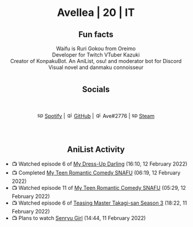 <h1 align="center">
Avellea | 20 | IT
</h1>



<h2 align="center">
Fun facts
</h2>

<p align="center">
Waifu is Ruri Gokou from Oreimo<br>
Developer for Twitch VTuber Kazuki<br>
Creator of KonpakuBot. An AniList, osu! and moderator bot for Discord<br>
Visual novel and danmaku connoisseur
</p>


<!-- <center>
<br>
<img src="https://open.scdn.co/cdn/images/favicon.5cb2bd30.ico" alt="spotify logo" width="16"> <a href="https://open.spotify.com/user/2r8tkjt7qlh7uo7k06z43t63a">Spotify</a> | <img src="https://github.com/fluidicon.png" alt="github logo" width="16"> <a href="https://github.com/Avellea">GitHub</a> | <img src="https://i.imgur.com/ywxedYu.png" alt="github logo" width="16"> Ave#2776 | <img src="https://store.steampowered.com/favicon.ico" alt="spotify logo" width="16"> <a href="https://steamcommunity.com/id/Avellea/">Steam</a>
<br><br><br>
</center> -->
<h1>
<h2 align="center">Socials</h2>
<br>
<p align="center">
<img src="https://open.scdn.co/cdn/images/favicon.5cb2bd30.ico" alt="spotify logo" width="16"> <a href="https://open.spotify.com/user/2r8tkjt7qlh7uo7k06z43t63a">Spotify</a> | <img src="https://github.com/fluidicon.png" alt="github logo" width="16"> <a href="https://github.com/Avellea">GitHub</a> | <img src="https://i.imgur.com/ywxedYu.png" alt="github logo" width="16"> Ave#2776 | <img src="https://store.steampowered.com/favicon.ico" alt="spotify logo" width="16"> <a href="https://steamcommunity.com/id/Avellea/">Steam</a>
</p><br>
<h1>

<h2 align="center">AniList Activity</h2>

<!-- ANILIST_ACTIVITY:start -->

-   📺 Watched episode 6 of [My Dress-Up Darling](https://anilist.co/anime/132405) (16:10, 12 February 2022)
-   📺 Completed [My Teen Romantic Comedy SNAFU](https://anilist.co/anime/14813) (06:19, 12 February 2022)
-   📺 Watched episode 11 of [My Teen Romantic Comedy SNAFU](https://anilist.co/anime/14813) (05:29, 12 February 2022)
-   📺 Watched episode 6 of [Teasing Master Takagi-san Season 3](https://anilist.co/anime/138424) (18:22, 11 February 2022)
-   📺 Plans to watch [Senryu Girl](https://anilist.co/anime/106051) (14:44, 11 February 2022)

<!-- ANILIST_ACTIVITY:end -->

<h1>





<!-- <img src="https://i.pinimg.com/originals/5f/95/04/5f9504eb5a7d27ec7a6121b9e9aa48b3.gif" align="center"> -->
